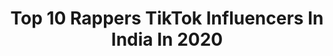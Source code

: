 ---
title: Top 10 Rappers TikTok Influencers In India In 2020
description: >-
  Find top rappers TikTok influencers in India in 2020. Most popular hashtags: #tiktok #trend #viralvideo #playathome.
platform: TikTok
profiles:
  - username: "nippunepewala83"
    fullname: >-
      Nippu Nepewala
    location: "India"
    followers: 53034
    engagement: 2092
    commentsToLikes: 0.012221
    id: cka88x54acztt0i78rtmmdyag
    verified: false
    hashtags: "#croud, #desivillager, #viralvideo, #timepass"
  - username: "rdrdesirapperrajat"
    fullname: >-
      Desi Rapper Rajat
    location: "India"
    followers: 6542
    engagement: 1964
    commentsToLikes: 0.016904
    id: ckafurntxbq7e0i78jhgtuna0
    verified: false
    hashtags: "#sadshayari, #loveyou, #fory, #attitude"
  - username: "rishubawa420"
    fullname: >-
      ℝ𝕚𝕤𝕙𝕦𝕓𝕒𝕨𝕒420
    location: "India"
    followers: 61273
    engagement: 1854
    commentsToLikes: 0.015522
    id: ckaftty0j74xj0i78kdxl7448
    verified: false
    hashtags: "#san, #ji, #rdr, #samajh"
  - username: "venkyprinceak89"
    fullname: >-
      ❤👑venky_prince👑89❤
    location: "India"
    followers: 250231
    engagement: 1264
    commentsToLikes: 0.045205
    id: ck9ohn0dyby0r0j78l37lboxq
    verified: false
    hashtags: "#love, #tiktok, #khwaja, #raghavalawrence"
  - username: "desiking777"
    fullname: >-
      Desi King 
    location: "India"
    followers: 153751
    engagement: 1573
    commentsToLikes: 0.024365
    id: ck8rqnnzbqz4l0j78i1u29q5s
    verified: true
    hashtags: "#divine, #dosti, #criminal, #rateyourlooks"
  - username: "ud.razz"
    fullname: >-
      ud_raaz.yt
    location: "India"
    followers: 125621
    engagement: 1546
    commentsToLikes: 0.012084
    id: cka0wxrml4tld0i78vzmbnwep
    verified: false
    hashtags: "#punjabimusic, #punjabimuser, #fambruhh, #hiphope"
  - username: "mrinal33"
    fullname: >-
      Mrinu Star 🤴🏻⭐⭐
    location: "India"
    followers: 51174
    engagement: 348
    commentsToLikes: 0.060989
    id: ckafukeddatda0i78mxtx7o6z
    verified: false
    hashtags: "#fashionpose, #coolboy, #lovethissong, #rapschool"
  - username: "sirphirarohitkapoor666"
    fullname: >-
      Sirphira Rohit
    location: "India"
    followers: 3892
    engagement: 840
    commentsToLikes: 0.042237
    id: ck9go9nes0dq00j780fl8p7co
    verified: false
    hashtags: "#comed, #artist, #road, #swagger"
  - username: "gurmeetbhadana7"
    fullname: >-
      Gurmeet Bhadana
    location: "India"
    followers: 118285
    engagement: 1355
    commentsToLikes: 0.007307
    id: ck9sjqbwu4xd50j78s8jradsd
    verified: true
    hashtags: "#bhadana, #gurjar, #champion, #gocoronago"
  - username: "luckyyadavartist"
    fullname: >-
      Lucky Yadav
    location: "India"
    followers: 366494
    engagement: 1197
    commentsToLikes: 0.007092
    id: ck9m3r0ggjs5v0j78vcnebudf
    verified: false
    hashtags: "#mycrush, #myntrachallenge, #arishfakhan, #lovegoal"
---
